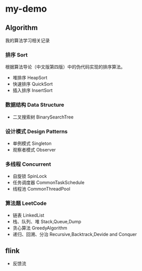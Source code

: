 # my-demo

## Algorithm

我的算法学习相关记录

### 排序 Sort
根据算法导论（中文版第四版）中的伪代码实现的排序算法。  
- 堆排序 HeapSort  
- 快速排序 QuickSort  
- 插入排序 InsertSort  

### 数据结构 Data Structure
- 二叉搜索树 BinarySearchTree

### 设计模式 Design Patterns
- 单例模式 Singleton
- 观察者模式 Observer

### 多线程 Concurrent
- 自旋锁 SpinLock
- 任务调度器 CommonTaskSchedule
- 线程池 CommonThreadPool

### 算法题 LeetCode
- 链表 LinkedList
- 栈、队列、堆 Stack,Queue,Dump
- 贪心算法 GreedyAlgorithm
- 递归、回溯、分治 Recursive,Backtrack,Devide and Conquer

## flink
- 反馈流